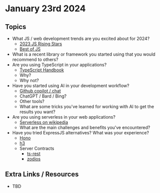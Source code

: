 # January 23rd 2024

## Topics

* What JS / web development trends are you excited about for 2024?
  * [2023 JS Rising Stars](https://risingstars.js.org/2023/en)
  * [Best of JS](https://bestofjs.org/projects?sort=yearly)
* What is a recent library or framework you started using that you would recommend to others?
* Are you using TypeScript in your applications?
  * [TypeScript Handbook](https://www.typescriptlang.org/docs/handbook/intro.html)
  * Why?
  * Why not?
* Have you started using AI in your development workflow?
  * [Github copilot / chat](https://github.com/features/copilot)
  * ChatGPT / Bard / Bing?
  * Other tools?
  * What are some tricks you've learned for working with AI to get the results you want?
* Are you using serverless in your web applications?
  * [Serverless on wikipedia](https://en.wikipedia.org/wiki/Serverless_computing)
  * What are the main challenges and benefits you've encountered?
* Have you tried ExpressJS alternatives? What was your experience?
  * [Hono](https://hono.dev/)
  * [h3](https://github.com/unjs/h3)
  * Server Contracts
    * [ts-rest](https://trpc.io/)
    * [zodios](https://www.zodios.org/)

## Extra Links / Resources

* TBD